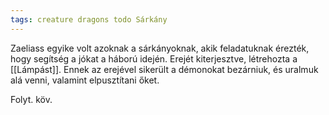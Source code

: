 ```yaml
---
tags: creature dragons todo Sárkány
---
```

Zaeliass egyike volt azoknak a sárkányoknak, akik feladatuknak érezték, hogy segítség a jókat a háború idején.  Erejét kiterjesztve, létrehozta a [[Lámpást]]. Ennek az erejével sikerült a démonokat bezárniuk, és uralmuk alá venni, valamint elpusztítani őket. 

Folyt. köv. 